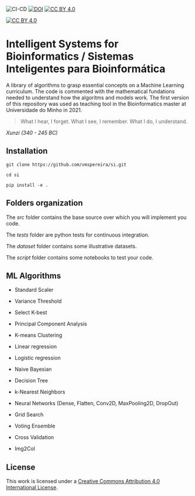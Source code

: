 ![CI-CD](https://github.com/vmspereira/si/actions/workflows/main.yaml/badge.svg)
[![DOI](https://zenodo.org/badge/415842359.svg)](https://zenodo.org/badge/latestdoi/415842359)
[![CC BY 4.0][cc-by-shield]][cc-by]

[![CC BY 4.0][cc-by-image]][cc-by]

[cc-by]: http://creativecommons.org/licenses/by/4.0/
[cc-by-image]: https://i.creativecommons.org/l/by/4.0/88x31.png
[cc-by-shield]: https://img.shields.io/badge/License-CC%20BY%204.0-lightgrey.svg
# Intelligent Systems for Bioinformatics / Sistemas Inteligentes para Bioinformática

A library of algorithms to grasp essential concepts on a Machine Learning curriculum.
The code is commented with the mathematical fundations needed to understand how the algoritms and models work.
The first version of this repository was used as teaching tool in the Bioinformatics master at Universidade do Minho in 2021.

> What I hear, I forget. What I see, I remember. What I do, I understand.

*Xunzi (340 - 245 BC)*

## Installation

`git clone https://github.com/vmspereira/si.git`

`cd si`

`pip install -e .`

## Folders organization

The _src_ folder contains the base source over which you will implement you code.

The _tests_ folder are python tests for continuous integration.

The _dataset_ folder contains some illustrative datasets.

The _script_ folder contains some notebooks to test your code.

## ML Algorithms

- Standard Scaler
- Variance Threshold
- Select K-best

- Principal Component Analysis
- K-means Clustering

- Linear regression
- Logistic regression
- Naive Bayesian
- Decision Tree
- k-Nearest Neighbors
- Neural Networks (Dense, Flatten, Conv2D, MaxPooling2D, DropOut)

- Grid Search
- Voting Ensemble
- Cross Validation
- Img2Col

## License
This work is licensed under a
[Creative Commons Attribution 4.0 International License][cc-by].
